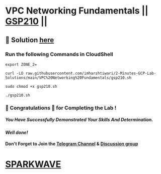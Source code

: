 # VPC Networking Fundamentals || [GSP210](https://www.cloudskillsboost.google/focuses/1229?parent=catalog) ||

## 🔑 Solution [here](https://www.youtube.com/@sparkwave.01)

### Run the following Commands in CloudShell
```
export ZONE_2=
```
```
curl -LO raw.githubusercontent.com/imharshtiwari/2-Minutes-GCP-Lab-Solutions/main/VPC%20Networking%20Fundamentals/gsp210.sh

sudo chmod +x gsp210.sh

./gsp210.sh
```

### 🐼 Congratulations 🎉 for Completing the Lab !

##### *You Have Successfully Demonstrated Your Skills And Determination.*

#### *Well done!*

#### Don't Forget to Join the [Telegram Channel](https://t.me/sparkwave.01) & [Discussion group](https://t.me/sparkwave.01chats)

# [SPARKWAVE](https://www.youtube.com/@sparkwave.01)
